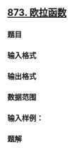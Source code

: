 ## [873. 欧拉函数](https://www.acwing.com/problem/content/875/)

### 题目

### 输入格式

### 输出格式

### 数据范围

### 输入样例：



### 题解
